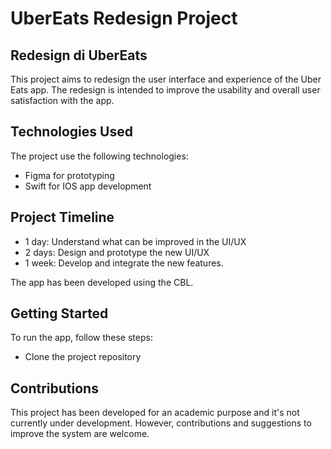 # UberEats Redesign Project

## Redesign di UberEats

This project aims to redesign the user interface and experience of the Uber Eats app.
The redesign is intended to improve the usability and overall user satisfaction with the app.

## Technologies Used

The project use the following technologies:
- Figma for prototyping
- Swift for IOS app development

## Project Timeline

- 1 day: Understand what can be improved in the UI/UX
- 2 days: Design and prototype the new UI/UX
- 1 week: Develop and integrate the new features.

The app has been developed using the CBL.

## Getting Started
To run the app, follow these steps:
- Clone the project repository

## Contributions
This project has been developed for an academic purpose and it's not currently under development. 
However, contributions and suggestions to improve the system are welcome.
